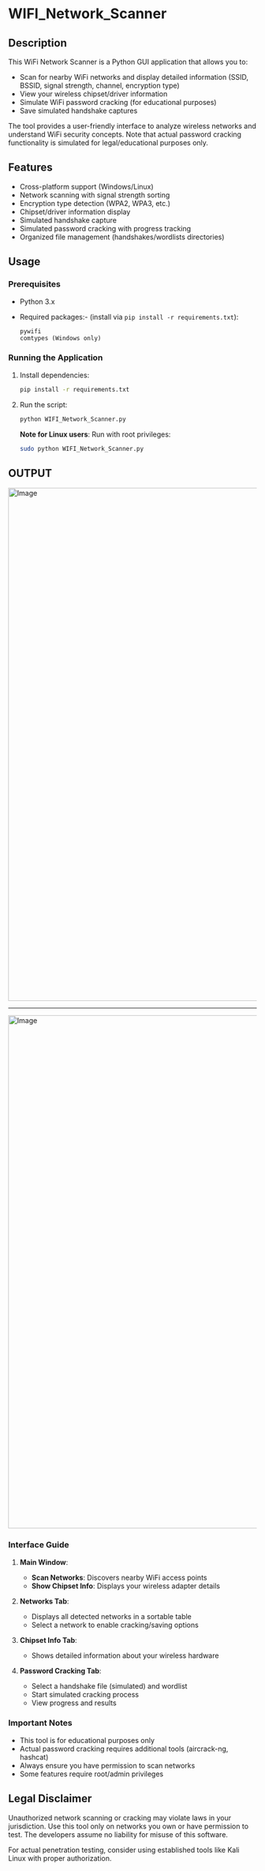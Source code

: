 # WIFI_Network_Scanner

## Description
This WiFi Network Scanner is a Python GUI application that allows you to:
- Scan for nearby WiFi networks and display detailed information (SSID, BSSID, signal strength, channel, encryption type)
- View your wireless chipset/driver information
- Simulate WiFi password cracking (for educational purposes)
- Save simulated handshake captures

The tool provides a user-friendly interface to analyze wireless networks and understand WiFi security concepts. Note that actual password cracking functionality is simulated for legal/educational purposes only.

## Features
- Cross-platform support (Windows/Linux)
- Network scanning with signal strength sorting
- Encryption type detection (WPA2, WPA3, etc.)
- Chipset/driver information display
- Simulated handshake capture
- Simulated password cracking with progress tracking
- Organized file management (handshakes/wordlists directories)

## Usage

### Prerequisites
- Python 3.x
- Required packages:-
    (install via `pip install -r requirements.txt`):
  
  ```
  pywifi
  comtypes (Windows only)
### Running the Application
1. Install dependencies:
   ```bash
   pip install -r requirements.txt
   ```

2. Run the script:
   ```bash
   python WIFI_Network_Scanner.py
   ```

   **Note for Linux users**: Run with root privileges:
   ```bash
   sudo python WIFI_Network_Scanner.py
   
   ```

## OUTPUT


<img width="1252" height="1040" alt="Image" src="https://github.com/user-attachments/assets/e97e98c0-51c7-40ba-ab85-c5ca7e800e67" />

-------------------------------------------------------------------------------------------------------------------------------------------------------------------

<img width="1252" height="1040" alt="Image" src="https://github.com/user-attachments/assets/1a2a26d7-b1ac-4b4f-b722-2ed1aa718ede" />


### Interface Guide
1. **Main Window**:
   - **Scan Networks**: Discovers nearby WiFi access points
   - **Show Chipset Info**: Displays your wireless adapter details

2. **Networks Tab**:
   - Displays all detected networks in a sortable table
   - Select a network to enable cracking/saving options

3. **Chipset Info Tab**:
   - Shows detailed information about your wireless hardware

4. **Password Cracking Tab**:
   - Select a handshake file (simulated) and wordlist
   - Start simulated cracking process
   - View progress and results

### Important Notes
- This tool is for educational purposes only
- Actual password cracking requires additional tools (aircrack-ng, hashcat)
- Always ensure you have permission to scan networks
- Some features require root/admin privileges

## Legal Disclaimer
Unauthorized network scanning or cracking may violate laws in your jurisdiction. Use this tool only on networks you own or have permission to test. The developers assume no liability for misuse of this software.

For actual penetration testing, consider using established tools like Kali Linux with proper authorization.
